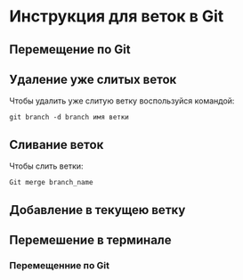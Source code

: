 # Инструкция для веток в Git 

## Перемещение по Git

## Удаление уже слитых веток

Чтобы удалить уже слитую ветку воспользуйся командой:

    git branch -d branch имя ветки
    

## Сливание веток

Чтобы слить ветки:

    Git merge branch_name
    

## Добавление в текущею ветку

## Перемешение в терминале

### Перемещенние по Git
